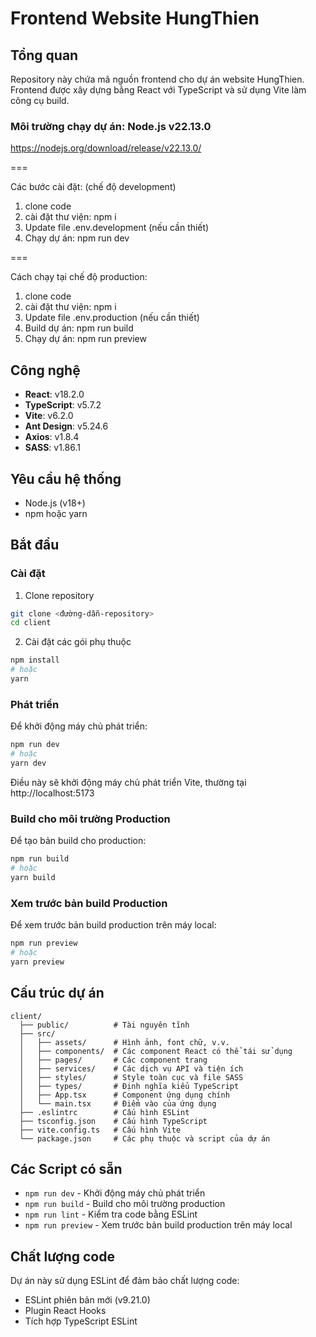 # Frontend Website HungThien

## Tổng quan
Repository này chứa mã nguồn frontend cho dự án website HungThien. Frontend được xây dựng bằng React với TypeScript và sử dụng Vite làm công cụ build.



### Môi trường chạy dự án: Node.js v22.13.0
https://nodejs.org/download/release/v22.13.0/

===

Các bước cài đặt: (chế độ development)
1. clone code
2. cài đặt thư viện: npm i
3. Update file .env.development (nếu cần thiết)
4. Chạy dự án: npm run dev

===

Cách chạy tại chế độ production:
1. clone code
2. cài đặt thư viện: npm i
3. Update file .env.production (nếu cần thiết)
4. Build dự án: npm run build
5. Chạy dự án: npm run preview




## Công nghệ
- **React**: v18.2.0
- **TypeScript**: v5.7.2
- **Vite**: v6.2.0
- **Ant Design**: v5.24.6
- **Axios**: v1.8.4
- **SASS**: v1.86.1

## Yêu cầu hệ thống
- Node.js (v18+)
- npm hoặc yarn

## Bắt đầu

### Cài đặt
1. Clone repository
```bash
git clone <đường-dẫn-repository>
cd client
```

2. Cài đặt các gói phụ thuộc
```bash
npm install
# hoặc
yarn
```

### Phát triển
Để khởi động máy chủ phát triển:
```bash
npm run dev
# hoặc
yarn dev
```
Điều này sẽ khởi động máy chủ phát triển Vite, thường tại http://localhost:5173

### Build cho môi trường Production
Để tạo bản build cho production:
```bash
npm run build
# hoặc
yarn build
```

### Xem trước bản build Production
Để xem trước bản build production trên máy local:
```bash
npm run preview
# hoặc
yarn preview
```

## Cấu trúc dự án
```
client/
  ├── public/          # Tài nguyên tĩnh
  ├── src/
  │   ├── assets/      # Hình ảnh, font chữ, v.v.
  │   ├── components/  # Các component React có thể tái sử dụng
  │   ├── pages/       # Các component trang
  │   ├── services/    # Các dịch vụ API và tiện ích
  │   ├── styles/      # Style toàn cục và file SASS
  │   ├── types/       # Định nghĩa kiểu TypeScript
  │   ├── App.tsx      # Component ứng dụng chính
  │   └── main.tsx     # Điểm vào của ứng dụng
  ├── .eslintrc        # Cấu hình ESLint
  ├── tsconfig.json    # Cấu hình TypeScript
  ├── vite.config.ts   # Cấu hình Vite
  └── package.json     # Các phụ thuộc và script của dự án
```

## Các Script có sẵn
- `npm run dev` - Khởi động máy chủ phát triển
- `npm run build` - Build cho môi trường production
- `npm run lint` - Kiểm tra code bằng ESLint
- `npm run preview` - Xem trước bản build production trên máy local

## Chất lượng code
Dự án này sử dụng ESLint để đảm bảo chất lượng code:
- ESLint phiên bản mới (v9.21.0)
- Plugin React Hooks
- Tích hợp TypeScript ESLint